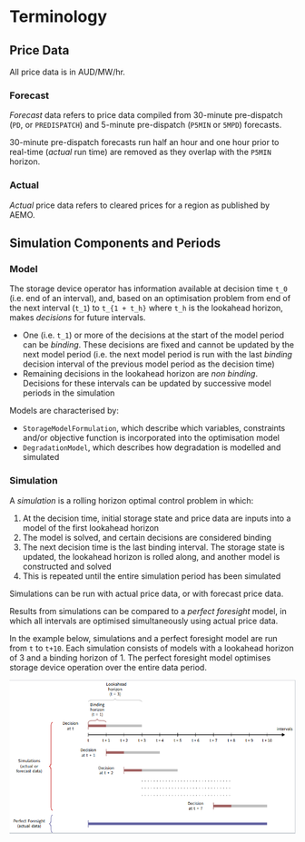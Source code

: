 # Terminology

## Price Data

All price data is in AUD/MW/hr.

### Forecast

*Forecast* data refers to price data compiled from 30-minute pre-dispatch (`PD`, or `PREDISPATCH`) and 5-minute pre-dispatch (`P5MIN` or `5MPD`) forecasts.

30-minute pre-dispatch forecasts run half an hour and one hour prior to real-time (*actual* run time) are removed as they overlap with the `P5MIN` horizon.

### Actual

*Actual* price data refers to cleared prices for a region as published by AEMO.

## Simulation Components and Periods

### Model

The storage device operator has information available at decision time ``t_0`` (i.e. end of an interval), and, based on an optimisation problem from end of the next interval (``t_1``) to ``t_{1 + t_h}`` where ``t_h`` is the lookahead horizon, makes *decisions* for future intervals.

  * One (i.e. ``t_1``) or more of the decisions at the start of the model period can be *binding*. These decisions are fixed and cannot be updated by the next model period (i.e. the next model period is run with the last *binding* decision interval of the previous model period as the decision time)
  * Remaining decisions in the lookahead horizon are *non binding*. Decisions for these intervals can be updated by successive model periods in the simulation

Models are characterised by:

  * `StorageModelFormulation`, which describe which variables, constraints and/or objective function is incorporated into the optimisation model
  * `DegradationModel`, which describes how degradation is modelled and simulated

### Simulation

A *simulation* is a rolling horizon optimal control problem in which:

  1. At the decision time, initial storage state and price data are inputs into a model of the first lookahead horizon
  2. The model is solved, and certain decisions are considered binding
  3. The next decision time is the last binding interval. The storage state is updated, the lookahead horizon is rolled along, and another model is constructed and solved
  4. This is repeated until the entire simulation period has been simulated

Simulations can be run with actual price data, or with forecast price data.

Results from simulations can be compared to a *perfect foresight* model, in which all intervals are optimised simultaneously using actual price data.
  
In the example below, simulations and a perfect foresight model are run from `t` to `t+10`. Each simulation consists of models with a lookahead horizon of 3 and a binding horizon of 1. The perfect foresight model optimises storage device operation over the entire data period.
  
![Example of simulation with a lookahead horizon of 3 and a binding horizon of 1](sim_example.png)
